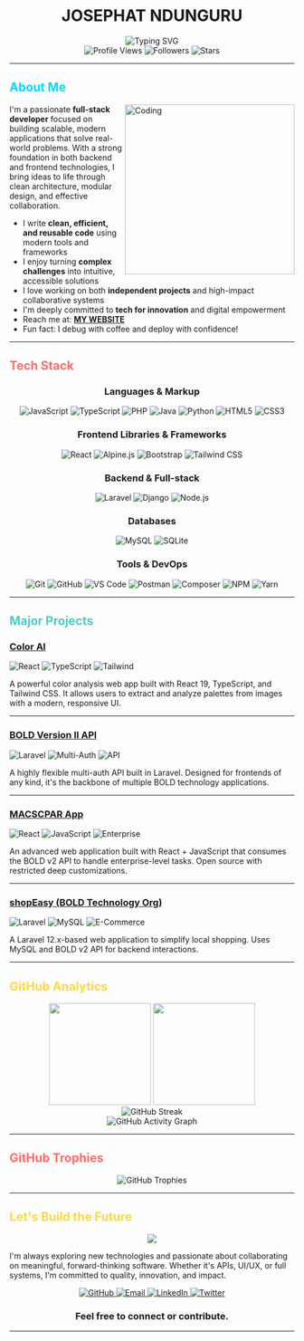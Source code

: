 # <div align="center"> JOSEPHAT NDUNGURU </div>

<div align="center">
  <img src="https://readme-typing-svg.demolab.com?font=Fira+Code&size=24&duration=3000&pause=1000&color=00D9FF&center=true&vCenter=true&width=600&lines=Full-Stack+Developer;Problem+Solver;Code+Architect;Innovation+Enthusiast" alt="Typing SVG" />
</div>

<div align="center">
  <img src="https://komarev.com/ghpvc/?username=vmosesr&style=for-the-badge&color=blueviolet" alt="Profile Views" />
  <img src="https://img.shields.io/github/followers/vmosesr?style=for-the-badge&color=orange&labelColor=black" alt="Followers" />
  <img src="https://img.shields.io/github/stars/vmosesr?style=for-the-badge&color=yellow&labelColor=black" alt="Stars" />
</div>

---

## <span style="color: #00D9FF;">About Me</span>

<img align="right" alt="Coding" width="300" src="https://cdn.dribbble.com/users/1162077/screenshots/3848914/programmer.gif">

I'm a passionate **full-stack developer** focused on building scalable, modern applications that solve real-world problems. With a strong foundation in both backend and frontend technologies, I bring ideas to life through clean architecture, modular design, and effective collaboration.

- I write **clean, efficient, and reusable code** using modern tools and frameworks
- I enjoy turning **complex challenges** into intuitive, accessible solutions
- I love working on both **independent projects** and high-impact collaborative systems
- I'm deeply committed to **tech for innovation** and digital empowerment
- Reach me at: **[MY WEBSITE](https://vmosesr.github.io/vmoses_r/)**
- Fun fact: I debug with coffee and deploy with confidence!

---

## <span style="color: #FF6B6B;">Tech Stack</span>

<div align="center">

### **Languages & Markup**
<p>
  <img src="https://img.shields.io/badge/JavaScript-F7DF1E?style=for-the-badge&logo=javascript&logoColor=black" alt="JavaScript" />
  <img src="https://img.shields.io/badge/TypeScript-3178C6?style=for-the-badge&logo=typescript&logoColor=white" alt="TypeScript" />
  <img src="https://img.shields.io/badge/PHP-777BB4?style=for-the-badge&logo=php&logoColor=white" alt="PHP" />
  <img src="https://img.shields.io/badge/Java-ED8B00?style=for-the-badge&logo=java&logoColor=white" alt="Java" />
  <img src="https://img.shields.io/badge/Python-3776AB?style=for-the-badge&logo=python&logoColor=white" alt="Python" />
  <img src="https://img.shields.io/badge/HTML5-E34F26?style=for-the-badge&logo=html5&logoColor=white" alt="HTML5" />
  <img src="https://img.shields.io/badge/CSS3-1572B6?style=for-the-badge&logo=css3&logoColor=white" alt="CSS3" />
</p>

### **Frontend Libraries & Frameworks**
<p>
  <img src="https://img.shields.io/badge/React-61DAFB?style=for-the-badge&logo=react&logoColor=black" alt="React" />
  <img src="https://img.shields.io/badge/Alpine.js-8BC34A?style=for-the-badge&logo=alpine.js&logoColor=black" alt="Alpine.js" />
  <img src="https://img.shields.io/badge/Bootstrap-7952B3?style=for-the-badge&logo=bootstrap&logoColor=white" alt="Bootstrap" />
  <img src="https://img.shields.io/badge/Tailwind_CSS-38B2AC?style=for-the-badge&logo=tailwind-css&logoColor=white" alt="Tailwind CSS" />
</p>

### **Backend & Full-stack**
<p>
  <img src="https://img.shields.io/badge/Laravel-FF2D20?style=for-the-badge&logo=laravel&logoColor=white" alt="Laravel" />
  <img src="https://img.shields.io/badge/Django-092E20?style=for-the-badge&logo=django&logoColor=white" alt="Django" />
  <img src="https://img.shields.io/badge/Node.js-339933?style=for-the-badge&logo=node.js&logoColor=white" alt="Node.js" />
</p>

### **Databases**
<p>
  <img src="https://img.shields.io/badge/MySQL-4479A1?style=for-the-badge&logo=mysql&logoColor=white" alt="MySQL" />
  <img src="https://img.shields.io/badge/SQLite-003B57?style=for-the-badge&logo=sqlite&logoColor=white" alt="SQLite" />
</p>

### **Tools & DevOps**
<p>
  <img src="https://img.shields.io/badge/Git-F05032?style=for-the-badge&logo=git&logoColor=white" alt="Git" />
  <img src="https://img.shields.io/badge/GitHub-181717?style=for-the-badge&logo=github&logoColor=white" alt="GitHub" />
  <img src="https://img.shields.io/badge/VS_Code-007ACC?style=for-the-badge&logo=visual-studio-code&logoColor=white" alt="VS Code" />
  <img src="https://img.shields.io/badge/Postman-FF6C37?style=for-the-badge&logo=postman&logoColor=white" alt="Postman" />
  <img src="https://img.shields.io/badge/Composer-885630?style=for-the-badge&logo=composer&logoColor=white" alt="Composer" />
  <img src="https://img.shields.io/badge/NPM-CB3837?style=for-the-badge&logo=npm&logoColor=white" alt="NPM" />
  <img src="https://img.shields.io/badge/Yarn-2C8EBB?style=for-the-badge&logo=yarn&logoColor=white" alt="Yarn" />
</p>

</div>

---

## <span style="color: #4ECDC4;">Major Projects</span>

<div align="left">
  
### [Color AI](https://github.com/vmosesr/COLOR-AI)
<img src="https://img.shields.io/badge/React_19-61DAFB?style=for-the-badge&logo=react&logoColor=black" alt="React" />
<img src="https://img.shields.io/badge/TypeScript-3178C6?style=for-the-badge&logo=typescript&logoColor=white" alt="TypeScript" />
<img src="https://img.shields.io/badge/Tailwind_CSS-38B2AC?style=for-the-badge&logo=tailwind-css&logoColor=white" alt="Tailwind" />

A powerful color analysis web app built with React 19, TypeScript, and Tailwind CSS. It allows users to extract and analyze palettes from images with a modern, responsive UI.

---

### [BOLD Version II API](https://github.com/vmosesr/bold-2-api)
<img src="https://img.shields.io/badge/Laravel-FF2D20?style=for-the-badge&logo=laravel&logoColor=white" alt="Laravel" />
<img src="https://img.shields.io/badge/Multi--Auth-FF6B6B?style=for-the-badge" alt="Multi-Auth" />
<img src="https://img.shields.io/badge/RESTful_API-00D9FF?style=for-the-badge" alt="API" />

A highly flexible multi-auth API built in Laravel. Designed for frontends of any kind, it's the backbone of multiple BOLD technology applications.

---

### [MACSCPAR App](https://github.com/vmosesr/macscpar-app)
<img src="https://img.shields.io/badge/React-61DAFB?style=for-the-badge&logo=react&logoColor=black" alt="React" />
<img src="https://img.shields.io/badge/JavaScript-F7DF1E?style=for-the-badge&logo=javascript&logoColor=black" alt="JavaScript" />
<img src="https://img.shields.io/badge/Enterprise-4ECDC4?style=for-the-badge" alt="Enterprise" />

An advanced web application built with React + JavaScript that consumes the BOLD v2 API to handle enterprise-level tasks. Open source with restricted deep customizations.

---

### [shopEasy (BOLD Technology Org)](https://github.com/BOLD-TECHNOLOGY/shopEasy)
<img src="https://img.shields.io/badge/Laravel_12.x-FF2D20?style=for-the-badge&logo=laravel&logoColor=white" alt="Laravel" />
<img src="https://img.shields.io/badge/MySQL-4479A1?style=for-the-badge&logo=mysql&logoColor=white" alt="MySQL" />
<img src="https://img.shields.io/badge/E--Commerce-FFD93D?style=for-the-badge" alt="E-Commerce" />

A Laravel 12.x-based web application to simplify local shopping. Uses MySQL and BOLD v2 API for backend interactions.

</div>

---

## <span style="color: #FFD93D;">GitHub Analytics</span>

<div align="center">
  <img height="180em" src="https://github-readme-stats.vercel.app/api?username=vmosesr&show_icons=true&count_private=true&theme=radical&hide_border=true&bg_color=0d1117&title_color=00d9ff&icon_color=00d9ff&text_color=c9d1d9" />
  <img height="180em" src="https://github-readme-stats.vercel.app/api/top-langs/?username=vmosesr&layout=compact&theme=radical&hide_border=true&bg_color=0d1117&title_color=00d9ff&text_color=c9d1d9" />
</div>

<div align="center">
  <img src="https://github-readme-streak-stats.herokuapp.com/?user=vmosesr&theme=radical&hide_border=true&background=0d1117&stroke=00d9ff&ring=00d9ff&fire=ff6b6b&currStreakLabel=00d9ff" alt="GitHub Streak" />
</div>

<div align="center">
  <img src="https://github-readme-activity-graph.vercel.app/graph?username=vmosesr&bg_color=0d1117&color=00d9ff&line=00d9ff&point=ff6b6b&area=true&hide_border=true" alt="GitHub Activity Graph" />
</div>

---

## <span style="color: #FF6B6B;">GitHub Trophies</span>

<div align="center">
  <img src="https://github-profile-trophy.vercel.app/?username=vmosesr&theme=radical&no-frame=true&no-bg=false&margin-w=4&row=1" alt="GitHub Trophies" />
</div>

---

## <span style="color: #FFD93D;">Let's Build the Future</span>

<div align="center">
  <img src="https://capsule-render.vercel.app/api?type=waving&color=gradient&customColorList=0,2,2,5,30&height=100&section=footer&text=Let's%20Connect!&fontSize=40&fontAlignY=65&desc=Always%20exploring%20new%20technologies%20and%20passionate%20about%20collaboration&descAlignY=85&descAlign=center" />
</div>

I'm always exploring new technologies and passionate about collaborating on meaningful, forward-thinking software. Whether it's APIs, UI/UX, or full systems, I'm committed to quality, innovation, and impact.

<div align="center">
  <a href="https://github.com/vmosesr">
    <img src="https://img.shields.io/badge/GitHub-181717?style=for-the-badge&logo=github&logoColor=white" alt="GitHub" />
  </a>
  <a href="mailto:joe.moses@example.com">
    <img src="https://img.shields.io/badge/Email-D14836?style=for-the-badge&logo=gmail&logoColor=white" alt="Email" />
  </a>
  <a href="https://linkedin.com/in/joemoses">
    <img src="https://img.shields.io/badge/LinkedIn-0077B5?style=for-the-badge&logo=linkedin&logoColor=white" alt="LinkedIn" />
  </a>
  <a href="https://twitter.com/joemoses">
    <img src="https://img.shields.io/badge/Twitter-1DA1F2?style=for-the-badge&logo=twitter&logoColor=white" alt="Twitter" />
  </a>
</div>

<div align="center">
  <h3> Feel free to connect or contribute. </h3>
</div>

---
